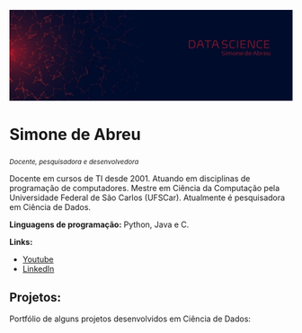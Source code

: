<p align="center">
  <img src="LogoDS_novo.jpg" >
</p>

# Simone de Abreu
<sub>*Docente, pesquisadora e desenvolvedora* </sub>

Docente em cursos de TI desde 2001. Atuando em disciplinas de programação de computadores. Mestre em Ciência da Computação pela Universidade Federal de São Carlos (UFSCar).
Atualmente é pesquisadora em Ciência de Dados.

**Linguagens de programação:** Python, Java e C.

**Links:**
* [Youtube](http://bit.ly/siabreutec)
* [LinkedIn](https://www.linkedin.com/in/simoneabreu)


## Projetos:
Portfólio de alguns projetos desenvolvidos em Ciência de Dados:

[comment]: <> (* **Como usar o Histograma para Data Science:** https://bit.ly/2L2cMwy )

